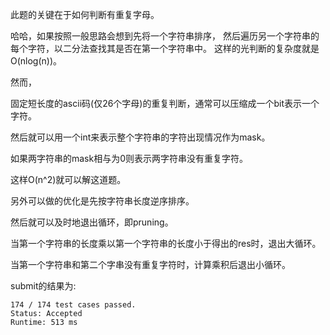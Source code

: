 此题的关键在于如何判断有重复字母。

哈哈，如果按照一般思路会想到先将一个字符串排序，
然后遍历另一个字符串的每个字符，以二分法查找其是否在第一个字符串中。
这样的光判断的复杂度就是O(nlog(n))。

然而，

固定短长度的ascii码(仅26个字母)的重复判断，通常可以压缩成一个bit表示一个字符。

然后就可以用一个int来表示整个字符串的字符出现情况作为mask。

如果两字符串的mask相与为0则表示两字符串没有重复字符。

这样O(n^2)就可以解这道题。

另外可以做的优化是先按字符串长度逆序排序。

然后就可以及时地退出循环，即pruning。

当第一个字符串的长度乘以第一个字符串的长度小于得出的res时，退出大循环。

当第一个字符串和第二个字串没有重复字符时，计算乘积后退出小循环。

submit的结果为:
```
174 / 174 test cases passed.
Status: Accepted
Runtime: 513 ms
```
